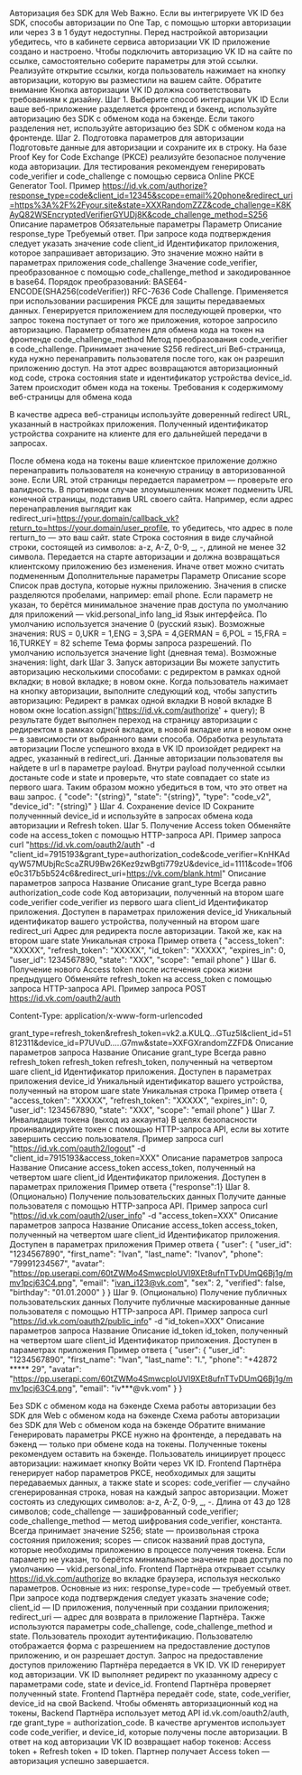 Авторизация без SDK для Web
Важно. Если вы интегрируете VK ID без SDK, способы авторизации по One Tap, с помощью шторки авторизации или через 3 в 1 будут недоступны.
Перед настройкой авторизации убедитесь, что в кабинете сервиса авторизации VK ID приложение создано и настроено.
Чтобы подключить авторизацию VK ID на сайте по ссылке, самостоятельно соберите параметры для этой ссылки. Реализуйте открытие ссылки, когда пользователь нажимает на кнопку авторизации, которую вы разместили на вашем сайте.
Обратите внимание
Кнопка авторизации VK ID должна соответствовать требованиям к дизайну.
Шаг 1. Выберите способ интеграции VK ID
Если ваше веб-приложение разделяется фронтенд и бэкенд, используйте авторизацию без SDK с обменом кода на бэкенде. Если такого разделения нет, используйте авторизацию без SDK с обменом кода на фронтенде.
Шаг 2. Подготовка параметров для авторизации
Подготовьте данные для авторизации и сохраните их в строку.
На базе Proof Key for Code Exchange (PKCE) реализуйте безопасное получение кода авторизации.
Для тестирования рекомендуем генерировать code_verifier и code_challenge с помощью сервиса Online PKCE Generator Tool.
Пример
<https://id.vk.com/authorize?response_type=code&client_id=12345&scope=email%20phone&redirect_uri=https%3A%2F%2Fyour.site&state=XXXRandomZZZ&code_challenge=K8KAyQ82WSEncryptedVerifierGYUDj8K&code_challenge_method=S256>
Описание параметров
Обязательные параметры
Параметр Описание
response_type Требуемый ответ. При запросе кода подтверждения следует указать значение code
client_id Идентификатор приложения, которое запрашивает авторизацию. Это значение можно найти в параметрах приложения
code_challenge Значение code_verifier, преобразованное с помощью code_challenge_method и закодированное в base64. Порядок преобразований: BASE64-ENCODE(SHA256(codeVerifier)) RFC-7636 Code Challenge. Применяется при использовании расширения PKCE для защиты передаваемых данных. Генерируется приложением для последующей проверки, что запрос токена поступает от того же приложения, которое запросило авторизацию. Параметр обязателен для обмена кода на токен на фронтенде
code_challenge_method Метод преобразования code_verifier в code_challenge. Принимает значение S256
redirect_uri Веб-страница, куда нужно перенаправить пользователя после того, как он разрешил приложению доступ. На этот адрес возвращаются авторизационный код code, строка состояния state и идентификатор устройства device_id. Затем происходит обмен кода на токены.
Требования к содержимому веб-страницы для обмена кода

В качестве адреса веб-страницы используйте доверенный redirect URL, указанный в настройках приложения. Полученный идентификатор устройства сохраните на клиенте для его дальнейшей передачи в запросах.

После обмена кода на токены ваше клиентское приложение должно перенаправить пользователя на конечную страницу в авторизованной зоне. Если URL этой страницы передается параметром — проверьте его валидность. В противном случае злоумышленник может подменить URL конечной страницы, подставив URL своего сайта. Например, если адрес перенаправления выглядит как redirect_uri=<https://your.domain/callback_vk?return_to=https://your.domain/user_profile>, то убедитесь, что адрес в поле rerturn_to — это ваш сайт.
state Строка состояния в виде случайной строки, состоящей из символов: a-z, A-Z, 0-9, _, -, длиной не менее 32 символа. Передается на старте авторизации и должна возвращаться клиентскому приложению без изменения. Иначе ответ можно считать подмененным
Дополнительные параметры
Параметр Описание
scope Список прав доступа, которые нужны приложению. Значения в списке разделяются пробелами, например: email phone. Если параметр не указан, то берётся минимальное значение прав доступа по умолчанию для приложений — vkid.personal_info
lang_id Язык интерфейса. По умолчанию используется значение 0 (русский язык). Возможные значения: RUS = 0,UKR = 1,ENG = 3,SPA = 4,GERMAN = 6,POL = 15,FRA = 16,TURKEY = 82
scheme Тема формы запроса разрешений. По умолчанию используется значение light (дневная тема). Возможные значения: light, dark
Шаг 3. Запуск авторизации
Вы можете запустить авторизацию несколькими способами:
с редиректом в рамках одной вкладки;
в новой вкладке;
в новом окне.
Когда пользователь нажимает на кнопку авторизации, выполните следующий код, чтобы запустить авторизацию:
Редирект в рамках одной вкладки
В новой вкладке
В новом окне
location.assign('<https://id.vk.com/authorize>' + query);
В результате будет выполнен переход на страницу авторизации с редиректом в рамках одной вкладки, в новой вкладке или в новом окне — в зависимости от выбранного вами способа.
Обработка результата авторизации
После успешного входа в VK ID произойдет редирект на адрес, указанный в redirect_uri.
Данные авторизации пользователя вы найдете в url в параметре payload. Внутри payload полученной ссылки достаньте code и state и проверьте, что state совпадает со state из первого шага. Таким образом можно убедиться в том, что это ответ на ваш запрос.
{
  "code": "{string}",
  "state": "{string}",
  "type": "code_v2",
  "device_id": "{string}"
}
Шаг 4. Сохранение device ID
Сохраните полученнный device_id и используйте в запросах обмена кода авторизации и Refresh token.
Шаг 5. Получение Access token
Обменяйте code на access_token с помощью HTTP-запроса API.
Пример запроса
curl "<https://id.vk.com/oauth2/auth>" -d "client_id=7915193&grant_type=authorization_code&code_verifier=KnHKAdqyW57MUbjRcScaZRU9Bw26Kez9zwBgti779zU&device_id=1111&code=1f06e0c317b5b524c6&redirect_uri=<https://vk.com/blank.html>"
Описание параметров запроса
Название Описание
grant_type Всегда равно authorization_code
code Код авторизации, полученный на втором шаге
code_verifier code_verifier из первого шага
client_id Идентификатор приложения. Доступен в параметрах приложения
device_id Уникальный идентификатор вашего устройства, полученный на втором шаге
redirect_uri Адрес для редиректа после авторизации. Такой же, как на втором шаге
state Уникальная строка
Пример ответа
{
  "access_token": "XXXXX",
  "refresh_token": "XXXXX",
  "id_token": "XXXXX",
  "expires_in": 0,
  "user_id": 1234567890,
  "state": "XXX",
  "scope": "email phone"
}
Шаг 6. Получение нового Access token после истечения срока жизни предыдущего
Обменяйте refresh_token на access_token с помощью запроса HTTP-запроса API.
Пример запроса
POST <https://id.vk.com/oauth2/auth>

Content-Type: application/x-www-form-urlencoded

grant_type=refresh_token&refresh_token=vk2.a.KULQ...GTuz5I&client_id=51812311&device_id=P7UVuD.....G7mw&state=XXFGXrandomZZFD&
Описание параметров запроса
Название Описание
grant_type Всегда равно refresh_token
refresh_token refresh_token, полученный на четвертом шаге
client_id Идентификатор приложения. Доступен в параметрах приложения
device_id Уникальный идентификатор вашего устройства, полученный на втором шаге
state Уникальная строка
Пример ответа
{
  "access_token": "XXXXX",
  "refresh_token": "XXXXX",
  "expires_in": 0,
  "user_id": 1234567890,
  "state": "XXX",
  "scope": "email phone"
}
Шаг 7. Инвалидация токена (выход из аккаунта)
В целях безопасности проинвалидируйте токен с помощью HTTP-запроса API, если вы хотите завершить сессию пользователя.
Пример запроса
curl "<https://id.vk.com/oauth2/logout>" -d "client_id=7915193&access_token=XXX"
Описание параметров запроса
Название Описание
access_token access_token, полученный на четвертом шаге
client_id Идентификатор приложения. Доступен в параметрах приложения
Пример ответа
{"response":1}
Шаг 8. (Опционально) Получение пользовательских данных
Получите данные пользователя с помощью HTTP-запроса API.
Пример запроса
curl "<https://id.vk.com/oauth2/user_info>" -d "access_token=XXX"
Описание параметров запроса
Название Описание
access_token access_token, полученный на четвертом шаге
client_id Идентификатор приложения. Доступен в параметрах приложения
Пример ответа
{
    "user": {
        "user_id": "1234567890",
        "first_name": "Ivan",
        "last_name": "Ivanov",
        "phone": "79991234567",
        "avatar": "<https://pp.userapi.com/60tZWMo4SmwcploUVl9XEt8ufnTTvDUmQ6Bj1g/mmv1pcj63C4.png>",
        "email": "<ivan_i123@vk.com>",
        "sex": 2,
        "verified": false,
        "birthday": "01.01.2000"
    }
}
Шаг 9. (Опционально) Получение публичных пользовательских данных
Получите публичные маскированные данные пользователя с помощью HTTP-запроса API.
Пример запроса
curl "<https://id.vk.com/oauth2/public_info>" -d "id_token=XXX"
Описание параметров запроса
Название Описание
id_token id_token, полученный на четвертом шаге
client_id Идентификатор приложения. Доступен в параметрах приложения
Пример ответа
{
    "user": {
        "user_id": "1234567890",
        "first_name": "Ivan",
        "last_name": "I.",
        "phone": "+42872 ***** 29",
        "avatar": "<https://pp.userapi.com/60tZWMo4SmwcploUVl9XEt8ufnTTvDUmQ6Bj1g/mmv1pcj63C4.png>",
        "email": "iv***@vk.vom"
    }
}


Без SDK с обменом кода на бэкенде
Схема работы авторизации без SDK для Web с обменом кода на бэкенде
Схема работы авторизации без SDK для Web с обменом кода на бэкенде
Обратите внимание
Генерировать параметры PKCE нужно на фронтенде, а передавать на бэкенд — только при обмене кода на токены. Полученные токены рекомендуем оставить на бэкенде.
Пользователь инициирует процесс авторизации: нажимает кнопку Войти через VK ID.
Frontend Партнёра генерирует набор параметров PKCE, необходимых для защиты передаваемых данных, а также state и scopes:
code_verifier — случайно сгенерированная строка, новая на каждый запрос авторизации. Может состоять из следующих символов: a-z, A-Z, 0-9, _, -. Длина от 43 до 128 символов;
code_challenge — зашифрованный code_verifier;
code_challenge_method — метод шифрования code_verifier, константа. Всегда принимает значение S256;
state — произвольная строка состояния приложения;
scopes — список названий прав доступа, которые необходимы приложению в процессе получения токена. Если параметр не указан, то берётся минимальное значение прав доступа по умолчанию — vkid.personal_info.
Frontend Партнёра открывает ссылку https://id.vk.com/authorize во вкладке браузера, используя несколько параметров. Основные из них:
response_type=code — требуемый ответ. При запросе кода подтверждения следует указать значение code;
client_id — ID приложения, полученный при создании приложения;
redirect_uri — адрес для возврата в приложение Партнёра.
Также используются параметры code_challenge, code_challenge_method и state.
Пользователь проходит аутентификацию.
Пользователю отображается форма с разрешением на предоставление доступов приложению, и он разрешает доступ.
Запрос на предоставление доступов приложению Партнёра передается в VK ID.
VK ID генерирует код авторизации.
VK ID выполняет редирект по указанному адресу с параметрами code, state и device_id.
Frontend Партнёра проверяет полученный state.
Frontend Партнёра передаёт code, state, code_verifier, device_id на свой Backend.
Чтобы обменять авторизационный код на токены, Backend Партнёра использует метод API id.vk.com/oauth2/auth, где grant_type = authorization_code. В качестве аргументов использует code code_verifier, и device_id, которые получены после авторизации.
В ответ на код авторизации VK ID возвращает набор токенов: Access token + Refresh token + ID token.
Партнер получает Access token — авторизация успешно завершается.